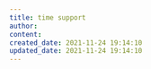 ```yaml
---
title: time support
author: 
content: 
created_date: 2021-11-24 19:14:10
updated_date: 2021-11-24 19:14:10
---
```

